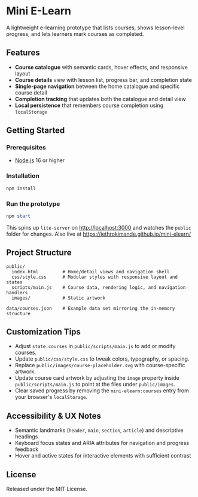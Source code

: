 # Mini E-Learn

A lightweight e-learning prototype that lists courses, shows lesson-level progress, and lets learners mark courses as completed.

## Features

- **Course catalogue** with semantic cards, hover effects, and responsive layout
- **Course details** view with lesson list, progress bar, and completion state
- **Single-page navigation** between the home catalogue and specific course detail
- **Completion tracking** that updates both the catalogue and detail view
- **Local persistence** that remembers course completion using `localStorage`

## Getting Started

### Prerequisites

- [Node.js](https://nodejs.org/) 16 or higher

### Installation

```powershell
npm install
```

### Run the prototype

```powershell
npm start
```

This spins up `lite-server` on [http://localhost:3000](http://localhost:3000) and watches the `public` folder for changes.
Also live at https://jethrokimande.github.io/mini-elearn/
## Project Structure

```
public/
  index.html         # Home/detail views and navigation shell
  css/style.css      # Modular styles with responsive layout and states
  scripts/main.js    # Course data, rendering logic, and navigation handlers
  images/            # Static artwork

data/courses.json    # Example data set mirroring the in-memory structure
```

## Customization Tips

- Adjust `state.courses` in `public/scripts/main.js` to add or modify courses.
- Update `public/css/style.css` to tweak colors, typography, or spacing.
- Replace `public/images/course-placeholder.svg` with course-specific artwork.
- Update course card artwork by adjusting the `image` property inside `public/scripts/main.js` to point at the files under `public/images`.
- Clear saved progress by removing the `mini-elearn:courses` entry from your browser's `localStorage`.

## Accessibility & UX Notes

- Semantic landmarks (`header`, `main`, `section`, `article`) and descriptive headings
- Keyboard focus states and ARIA attributes for navigation and progress feedback
- Hover and active states for interactive elements with sufficient contrast

## License

Released under the MIT License.

